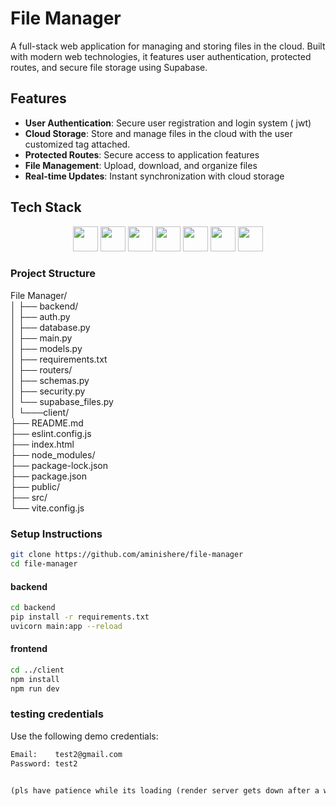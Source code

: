 # File Manager

A full-stack web application for managing and storing files in the cloud. Built with modern web technologies, it features user authentication, protected routes, and secure file storage using Supabase.

## Features

- **User Authentication**: Secure user registration and login system ( jwt)
- **Cloud Storage**: Store and manage files in the cloud with the user customized tag attached.
- **Protected Routes**: Secure access to application features
- **File Management**: Upload, download, and organize files
- **Real-time Updates**: Instant synchronization with cloud storage

## Tech Stack


<div align = 'center'> <img src="https://cdn.jsdelivr.net/gh/devicons/devicon@latest/icons/react/react-original.svg" width="40" height="40" />  <img src="https://cdn.jsdelivr.net/gh/devicons/devicon@latest/icons/tailwindcss/tailwindcss-original.svg"  width="40" height="40" />  <img src="https://cdn.jsdelivr.net/gh/devicons/devicon@latest/icons/fastapi/fastapi-original.svg" width="40" height="40"  /> <img src="https://cdn.jsdelivr.net/gh/devicons/devicon@latest/icons/sqlalchemy/sqlalchemy-original.svg" width="40" height="40" /> <img src="https://cdn.jsdelivr.net/gh/devicons/devicon@latest/icons/postgresql/postgresql-original.svg" width="40" height="40" /> <img src="https://cdn.jsdelivr.net/gh/devicons/devicon@latest/icons/azuresqldatabase/azuresqldatabase-original.svg" width="40" height="40" /> <img src="https://cdn.jsdelivr.net/gh/devicons/devicon@latest/icons/supabase/supabase-original.svg" width="40" height="40" /></div>
          

### Project Structure

File Manager/  
│
├── backend/  
│ ├── auth.py  
│ ├── database.py  
│ ├── main.py  
│ ├── models.py  
│ ├── requirements.txt  
│ ├── routers/  
│ ├── schemas.py  
│ ├── security.py  
│ └── supabase_files.py  
│
└───client/  
  ├── README.md  
  ├── eslint.config.js  
  ├── index.html  
  ├── node_modules/  
  ├── package-lock.json  
  ├── package.json  
  ├── public/  
  ├── src/  
  └── vite.config.js  


### Setup Instructions

```bash
git clone https://github.com/aminishere/file-manager
cd file-manager
```
#### backend

```bash
cd backend
pip install -r requirements.txt
uvicorn main:app --reload
```
#### frontend
```bash
cd ../client
npm install
npm run dev
```

### testing credentials

Use the following demo credentials:


```txt
Email:    test2@gmail.com
Password: test2


(pls have patience while its loading (render server gets down after a while)) 
```




